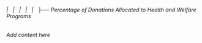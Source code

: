 ###### |   |   |   |   |   ├── Percentage of Donations Allocated to Health and Welfare Programs

*Add content here*